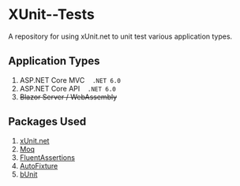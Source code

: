 # XUnit--Tests

A repository for using xUnit.net to unit test various application types.

## Application Types

1. ASP.NET Core MVC &nbsp;&nbsp; `.NET 6.0`
2. ASP.NET Core API &nbsp;&nbsp; `.NET 6.0`
3. ~~Blazor Server / WebAssembly~~

## Packages Used

1. [xUnit.net](https://xunit.net/)
2. [Moq](https://github.com/moq/moq4/)
3. [FluentAssertions](https://fluentassertions.com/)
4. [AutoFixture](https://autofixture.github.io/)
5. [bUnit](https://bunit.dev/)
